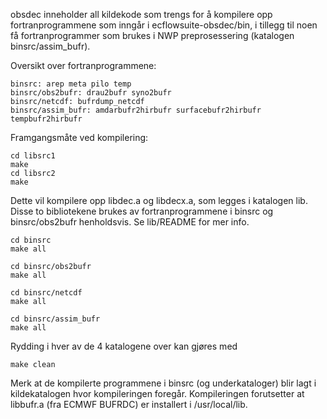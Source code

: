 obsdec inneholder all kildekode som trengs for å kompilere opp fortranprogrammene som inngår i ecflowsuite-obsdec/bin, i tillegg til noen få fortranprogrammer som brukes i NWP preprosessering (katalogen binsrc/assim_bufr).

Oversikt over fortranprogrammene:

```
binsrc: arep meta pilo temp
binsrc/obs2bufr: drau2bufr syno2bufr
binsrc/netcdf: bufrdump_netcdf
binsrc/assim_bufr: amdarbufr2hirbufr surfacebufr2hirbufr tempbufr2hirbufr
```

Framgangsmåte ved kompilering:

```
cd libsrc1
make
cd libsrc2
make
```

Dette vil kompilere opp libdec.a og libdecx.a, som legges i katalogen lib. Disse to bibliotekene brukes av fortranprogrammene i binsrc og binsrc/obs2bufr henholdsvis. Se lib/README for mer info.

```
cd binsrc
make all

cd binsrc/obs2bufr
make all

cd binsrc/netcdf
make all

cd binsrc/assim_bufr
make all

```

Rydding i hver av de 4 katalogene over kan gjøres med

```
make clean
```

Merk at de kompilerte programmene i binsrc (og underkataloger) blir lagt i kildekatalogen hvor kompileringen foregår. Kompileringen forutsetter at libbufr.a (fra ECMWF BUFRDC) er installert i /usr/local/lib.

